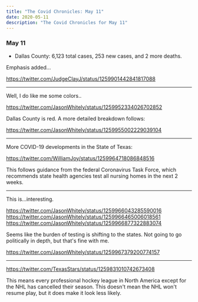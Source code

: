 ```yaml
---
title: "The Covid Chronicles: May 11"
date: 2020-05-11
description: "The Covid Chronicles for May 11"
---
```


### May 11

- Dallas County: 6,123 total cases, 253 new cases, and 2 more deaths.

Emphasis added...

<https://twitter.com/JudgeClayJ/status/1259901442841817088>

---

Well, I do like me some colors..

<https://twitter.com/JasonWhitely/status/1259952334026702852>

Dallas County is red. A more detailed breakdown follows:

<https://twitter.com/JasonWhitely/status/1259955002229039104>

---

More COVID-19 developments in the State of Texas:

<https://twitter.com/WilliamJoy/status/1259964718086848516>

This follows guidance from the federal Coronavirus Task Force, which recommends state health agencies test all nursing homes in the next 2 weeks.

---

This is...interesting.

<https://twitter.com/JasonWhitely/status/1259966043285590016>
<https://twitter.com/JasonWhitely/status/1259966465006018561>
<https://twitter.com/JasonWhitely/status/1259966877322883074>

Seems like the burden of testing is shifting to the states. Not going to go politically in depth, but that's fine with me.

<https://twitter.com/JasonWhitely/status/1259967379200774157>

---

<https://twitter.com/TexasStars/status/1259831010742673408>

This means every professional hockey league in North America except for the NHL has cancelled their season. This doesn't mean the NHL won't resume play, but it does make it look less likely.
